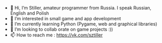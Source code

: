 - 👋 Hi, I’m Stiller, amateur programmer from Russia.
        I speak Russian, English and Polish
- 👀 I’m interested in small game and app development
- 🌱 I’m currently learning Python (Pygame, web and graphical libraries)
- 💞️ I’m looking to collab orate on game projects :))
- 📫 How to reach me : https://vk.com/sztiller

<!---
StillerPy/StillerPy is a ✨ special ✨ repository because its `README.md` (this file) appears on your GitHub profile.
You can click the Preview link to take a look at your changes.
--->
